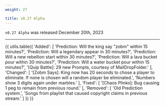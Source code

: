 ```yaml
---
weight: 27

title: v0.27 Alpha
---
```


`v0.27 Alpha` was released December 20th, 2023

----

{{ utils.table({
    'Added': [
        'Prediction\: Will the king say "zobm" within 15 minutes?',
        'Prediction\: Will a legendary appear in 30 minutes?',
        'Prediction\: Will a new rebellion start within 30 minutes?',
        'Prediction\: Will a lava bucket pour within 30 minutes?',
        'Prediction\: Will a water bucket pour within 15 minutes?',
        '[Quip Battle]: 29 new Prompts, courtesy of MailDropFolder.'
    ],
    'Changed': [
        '[Zobm Says]: King now has 20 seconds to chose a player to eliminate. If none is chosen will a random player be eliminated.',
        'Numbers show 3 digits again under marbles.'
    ],
    'Fixed': [
        '[Chaos Plinko]: Bug causing 1 peg to remain from previous round.'
    ],
    'Removed': [
        'Old Prediction system.',
        'Songs from playlist that caused copyright claims in previous stream.'
    ]
}) }}